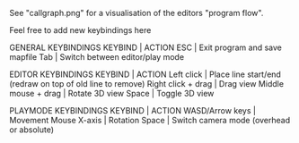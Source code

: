 See "callgraph.png" for a visualisation of the editors "program flow".

Feel free to add new keybindings here

GENERAL KEYBINDINGS
KEYBIND				| 	ACTION
ESC					|	Exit program and save mapfile
Tab					|	Switch between editor/play mode

EDITOR KEYBINDINGS
KEYBIND				| 	ACTION
Left click			|	Place line start/end (redraw on top of old line to remove)
Right click + drag 	|	Drag view
Middle mouse + drag	|	Rotate 3D view
Space				|	Toggle 3D view

PLAYMODE KEYBINDINGS
KEYBIND				| 	ACTION
WASD/Arrow keys		|	Movement
Mouse X-axis		|	Rotation
Space				|	Switch camera mode (overhead or absolute)

